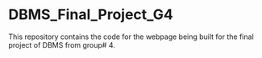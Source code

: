 # DBMS_Final_Project_G4
This repository contains the code for the webpage being built for the final project of DBMS from group# 4.
